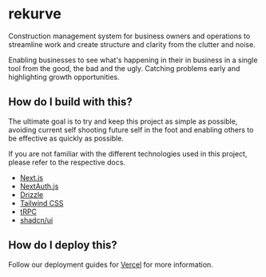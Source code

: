 # rekurve

Construction management system for business owners and operations to streamline work and create structure and clarity from the clutter and noise.

Enabling businesses to see what's happening in their in business in a single tool from the good, the bad and the ugly. Catching problems early and highlighting growth opportunities.

## How do I build with this?

The ultimate goal is to try and keep this project as simple as possible, avoiding current self shooting future self in the foot and enabling others to be effective as quickly as possible.

If you are not familiar with the different technologies used in this project, please refer to the respective docs.

- [Next.js](https://nextjs.org)
- [NextAuth.js](https://next-auth.js.org)
- [Drizzle](https://orm.drizzle.team)
- [Tailwind CSS](https://tailwindcss.com)
- [tRPC](https://trpc.io)
- [shadcn/ui](https://ui.shadcn.com/)

## How do I deploy this?

Follow our deployment guides for [Vercel](https://create.t3.gg/en/deployment/vercel) for more information.
